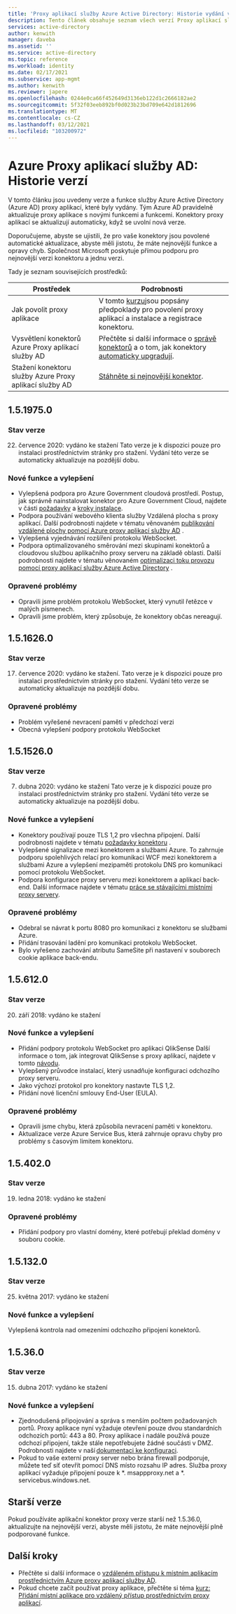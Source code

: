 ```yaml
---
title: 'Proxy aplikací služby Azure Active Directory: Historie vydání verze'
description: Tento článek obsahuje seznam všech verzí Proxy aplikací služby Azure Active Directory a popisuje nové funkce a opravené problémy.
services: active-directory
author: kenwith
manager: daveba
ms.assetid: ''
ms.service: active-directory
ms.topic: reference
ms.workload: identity
ms.date: 02/17/2021
ms.subservice: app-mgmt
ms.author: kenwith
ms.reviewer: japere
ms.openlocfilehash: 0244e0ca66f452649d3136eb122d1c2666182ae2
ms.sourcegitcommit: 5f32f03eeb892bf0d023b23bd709e642d1812696
ms.translationtype: MT
ms.contentlocale: cs-CZ
ms.lasthandoff: 03/12/2021
ms.locfileid: "103200972"
---
```

# <a name="azure-ad-application-proxy-version-release-history"></a>Azure Proxy aplikací služby AD: Historie verzí
V tomto článku jsou uvedeny verze a funkce služby Azure Active Directory (Azure AD) proxy aplikací, které byly vydány. Tým Azure AD pravidelně aktualizuje proxy aplikace s novými funkcemi a funkcemi. Konektory proxy aplikací se aktualizují automaticky, když se uvolní nová verze. 

Doporučujeme, abyste se ujistili, že pro vaše konektory jsou povolené automatické aktualizace, abyste měli jistotu, že máte nejnovější funkce a opravy chyb. Společnost Microsoft poskytuje přímou podporu pro nejnovější verzi konektoru a jednu verzi.

Tady je seznam souvisejících prostředků:

| Prostředek                                         | Podrobnosti                                                      |
| ------------------------------------------------ | ------------------------------------------------------------ |
| Jak povolit proxy aplikace                  | V tomto [kurzu](application-proxy-add-on-premises-application.md)jsou popsány předpoklady pro povolení proxy aplikací a instalace a registrace konektoru. |
| Vysvětlení konektorů Azure Proxy aplikací služby AD | Přečtěte si další informace o [správě konektorů](application-proxy-connectors.md) a o tom, jak konektory [automaticky upgradují](application-proxy-connectors.md#automatic-updates). |
| Stažení konektoru služby Azure Proxy aplikací služby AD    | [Stáhněte si nejnovější konektor](https://download.msappproxy.net/subscription/d3c8b69d-6bf7-42be-a529-3fe9c2e70c90/connector/download). |

## <a name="1519750"></a>1.5.1975.0

### <a name="release-status"></a>Stav verze

22. července 2020: vydáno ke stažení Tato verze je k dispozici pouze pro instalaci prostřednictvím stránky pro stažení. Vydání této verze se automaticky aktualizuje na pozdější dobu.

### <a name="new-features-and-improvements"></a>Nové funkce a vylepšení
-   Vylepšená podpora pro Azure Government cloudová prostředí. Postup, jak správně nainstalovat konektor pro Azure Government Cloud, najdete v části [požadavky](../hybrid/reference-connect-government-cloud.md#allow-access-to-urls) a [kroky instalace](../hybrid/reference-connect-government-cloud.md#install-the-agent-for-the-azure-government-cloud).
- Podpora používání webového klienta služby Vzdálená plocha s proxy aplikací. Další podrobnosti najdete v tématu věnovaném [publikování vzdálené plochy pomocí Azure proxy aplikací služby AD](application-proxy-integrate-with-remote-desktop-services.md) .
- Vylepšená vyjednávání rozšíření protokolu WebSocket. 
- Podpora optimalizovaného směrování mezi skupinami konektorů a cloudovou službou aplikačního proxy serveru na základě oblasti. Další podrobnosti najdete v tématu věnovaném [optimalizaci toku provozu pomocí proxy aplikací služby Azure Active Directory](application-proxy-network-topology.md) . 

### <a name="fixed-issues"></a>Opravené problémy
- Opravili jsme problém protokolu WebSocket, který vynutil řetězce v malých písmenech.
- Opravili jsme problém, který způsobuje, že konektory občas nereagují.

## <a name="1516260"></a>1.5.1626.0

### <a name="release-status"></a>Stav verze

17. července 2020: vydáno ke stažení. Tato verze je k dispozici pouze pro instalaci prostřednictvím stránky pro stažení. Vydání této verze se automaticky aktualizuje na pozdější dobu.

### <a name="fixed-issues"></a>Opravené problémy
- Problém vyřešené nevracení paměti v předchozí verzi
- Obecná vylepšení podpory protokolu WebSocket

## <a name="1515260"></a>1.5.1526.0

### <a name="release-status"></a>Stav verze

7. dubna 2020: vydáno ke stažení Tato verze je k dispozici pouze pro instalaci prostřednictvím stránky pro stažení. Vydání této verze se automaticky aktualizuje na pozdější dobu.

### <a name="new-features-and-improvements"></a>Nové funkce a vylepšení
-   Konektory používají pouze TLS 1,2 pro všechna připojení. Další podrobnosti najdete v tématu [požadavky konektoru](application-proxy-add-on-premises-application.md#prerequisites) .
- Vylepšené signalizace mezi konektorem a službami Azure. To zahrnuje podporu spolehlivých relací pro komunikaci WCF mezi konektorem a službami Azure a vylepšení mezipaměti protokolu DNS pro komunikaci pomocí protokolu WebSocket.
- Podpora konfigurace proxy serveru mezi konektorem a aplikací back-end. Další informace najdete v tématu [práce se stávajícími místními proxy servery](application-proxy-configure-connectors-with-proxy-servers.md).

### <a name="fixed-issues"></a>Opravené problémy
- Odebral se návrat k portu 8080 pro komunikaci z konektoru se službami Azure.
- Přidání trasování ladění pro komunikaci protokolu WebSocket. 
- Bylo vyřešeno zachování atributu SameSite při nastavení v souborech cookie aplikace back-endu.

## <a name="156120"></a>1.5.612.0

### <a name="release-status"></a>Stav verze

20. září 2018: vydáno ke stažení

### <a name="new-features-and-improvements"></a>Nové funkce a vylepšení

- Přidání podpory protokolu WebSocket pro aplikaci QlikSense Další informace o tom, jak integrovat QlikSense s proxy aplikací, najdete v tomto [návodu](application-proxy-qlik.md). 
- Vylepšený průvodce instalací, který usnadňuje konfiguraci odchozího proxy serveru. 
- Jako výchozí protokol pro konektory nastavte TLS 1,2. 
- Přidání nové licenční smlouvy End-User (EULA).  

### <a name="fixed-issues"></a>Opravené problémy

- Opravili jsme chybu, která způsobila nevracení paměti v konektoru.
- Aktualizace verze Azure Service Bus, která zahrnuje opravu chyby pro problémy s časovým limitem konektoru.

## <a name="154020"></a>1.5.402.0

### <a name="release-status"></a>Stav verze

19. ledna 2018: vydáno ke stažení

### <a name="fixed-issues"></a>Opravené problémy

- Přidání podpory pro vlastní domény, které potřebují překlad domény v souboru cookie.

## <a name="151320"></a>1.5.132.0

### <a name="release-status"></a>Stav verze 

25. května 2017: vydáno ke stažení 

### <a name="new-features-and-improvements"></a>Nové funkce a vylepšení 

Vylepšená kontrola nad omezeními odchozího připojení konektorů. 

## <a name="15360"></a>1.5.36.0

### <a name="release-status"></a>Stav verze

15. dubna 2017: vydáno ke stažení

### <a name="new-features-and-improvements"></a>Nové funkce a vylepšení

- Zjednodušená připojování a správa s menším počtem požadovaných portů. Proxy aplikace nyní vyžaduje otevření pouze dvou standardních odchozích portů: 443 a 80. Proxy aplikace i nadále používá pouze odchozí připojení, takže stále nepotřebujete žádné součásti v DMZ. Podrobnosti najdete v naší [dokumentaci ke konfiguraci](application-proxy-add-on-premises-application.md).  
- Pokud to vaše externí proxy server nebo brána firewall podporuje, můžete teď síť otevřít pomocí DNS místo rozsahu IP adres. Služba proxy aplikací vyžaduje připojení pouze k *. msappproxy.net a *. servicebus.windows.net.


## <a name="earlier-versions"></a>Starší verze

Pokud používáte aplikační konektor proxy verze starší než 1.5.36.0, aktualizujte na nejnovější verzi, abyste měli jistotu, že máte nejnovější plně podporované funkce.

## <a name="next-steps"></a>Další kroky
- Přečtěte si další informace o [vzdáleném přístupu k místním aplikacím prostřednictvím Azure proxy aplikací služby AD](application-proxy.md).
- Pokud chcete začít používat proxy aplikace, přečtěte si téma [kurz: Přidání místní aplikace pro vzdálený přístup prostřednictvím proxy aplikací](application-proxy-add-on-premises-application.md).

